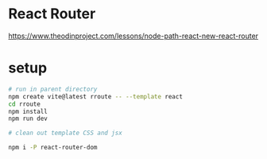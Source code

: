 # React Router

https://www.theodinproject.com/lessons/node-path-react-new-react-router

# setup

```sh
# run in parent directory
npm create vite@latest rroute -- --template react
cd rroute
npm install
npm run dev

# clean out template CSS and jsx

npm i -P react-router-dom

```
